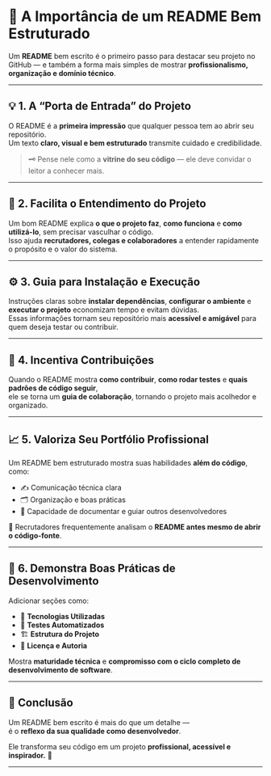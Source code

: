 # 🧭 A Importância de um README Bem Estruturado

Um **README** bem escrito é o primeiro passo para destacar seu projeto no GitHub — e também a forma mais simples de mostrar **profissionalismo, organização e domínio técnico**.

---

## 💡 1. A “Porta de Entrada” do Projeto

O README é a **primeira impressão** que qualquer pessoa tem ao abrir seu repositório.  
Um texto **claro, visual e bem estruturado** transmite cuidado e credibilidade.

> 🗝️ Pense nele como a **vitrine do seu código** — ele deve convidar o leitor a conhecer mais.

---

## 🧭 2. Facilita o Entendimento do Projeto

Um bom README explica **o que o projeto faz**, **como funciona** e **como utilizá-lo**, sem precisar vasculhar o código.  
Isso ajuda **recrutadores, colegas e colaboradores** a entender rapidamente o propósito e o valor do sistema.

---

## ⚙️ 3. Guia para Instalação e Execução

Instruções claras sobre **instalar dependências**, **configurar o ambiente** e **executar o projeto** economizam tempo e evitam dúvidas.  
Essas informações tornam seu repositório mais **acessível e amigável** para quem deseja testar ou contribuir.

---

## 👥 4. Incentiva Contribuições

Quando o README mostra **como contribuir**, **como rodar testes** e **quais padrões de código seguir**,  
ele se torna um **guia de colaboração**, tornando o projeto mais acolhedor e organizado.

---

## 📈 5. Valoriza Seu Portfólio Profissional

Um README bem estruturado mostra suas habilidades **além do código**, como:

- ✍️ Comunicação técnica clara  
- 🗂️ Organização e boas práticas  
- 🧩 Capacidade de documentar e guiar outros desenvolvedores  

💼 Recrutadores frequentemente analisam o **README antes mesmo de abrir o código-fonte**.

---

## 🧩 6. Demonstra Boas Práticas de Desenvolvimento

Adicionar seções como:

- 🧰 **Tecnologias Utilizadas**  
- 🧪 **Testes Automatizados**  
- 🏗️ **Estrutura do Projeto**  
- 📜 **Licença e Autoria**

Mostra **maturidade técnica** e **compromisso com o ciclo completo de desenvolvimento de software**.

---

## 🚀 Conclusão

Um README bem escrito é mais do que um detalhe —  
é o **reflexo da sua qualidade como desenvolvedor**.  

Ele transforma seu código em um projeto **profissional, acessível e inspirador.** 🌟

---
